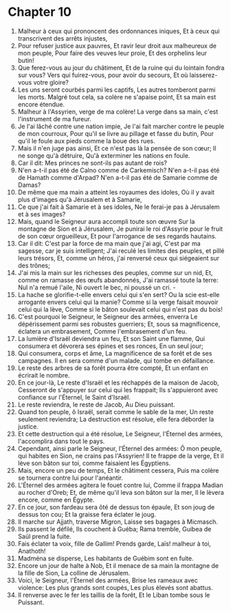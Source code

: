 # Chapter 10

1. Malheur à ceux qui prononcent des ordonnances iniques, Et à ceux qui transcrivent des arrêts injustes,
2. Pour refuser justice aux pauvres, Et ravir leur droit aux malheureux de mon peuple, Pour faire des veuves leur proie, Et des orphelins leur butin!
3. Que ferez-vous au jour du châtiment, Et de la ruine qui du lointain fondra sur vous? Vers qui fuirez-vous, pour avoir du secours, Et où laisserez-vous votre gloire?
4. Les uns seront courbés parmi les captifs, Les autres tomberont parmi les morts. Malgré tout cela, sa colère ne s'apaise point, Et sa main est encore étendue.
5. Malheur à l'Assyrien, verge de ma colère! La verge dans sa main, c'est l'instrument de ma fureur.
6. Je l'ai lâché contre une nation impie, Je l'ai fait marcher contre le peuple de mon courroux, Pour qu'il se livre au pillage et fasse du butin, Pour qu'il le foule aux pieds comme la boue des rues.
7. Mais il n'en juge pas ainsi, Et ce n'est pas là la pensée de son cœur; Il ne songe qu'à détruire, Qu'à exterminer les nations en foule.
8. Car il dit: Mes princes ne sont-ils pas autant de rois?
9. N'en a-t-il pas été de Calno comme de Carkemisch? N'en a-t-il pas été de Hamath comme d'Arpad? N'en a-t-il pas été de Samarie comme de Damas?
10. De même que ma main a atteint les royaumes des idoles, Où il y avait plus d'images qu'à Jérusalem et à Samarie,
11. Ce que j'ai fait à Samarie et à ses idoles, Ne le ferai-je pas à Jérusalem et à ses images?
12. Mais, quand le Seigneur aura accompli toute son œuvre Sur la montagne de Sion et à Jérusalem, Je punirai le roi d'Assyrie pour le fruit de son cœur orgueilleux, Et pour l'arrogance de ses regards hautains.
13. Car il dit: C'est par la force de ma main que j'ai agi, C'est par ma sagesse, car je suis intelligent; J'ai reculé les limites des peuples, et pillé leurs trésors, Et, comme un héros, j'ai renversé ceux qui siégeaient sur des trônes;
14. J'ai mis la main sur les richesses des peuples, comme sur un nid, Et, comme on ramasse des œufs abandonnés, J'ai ramassé toute la terre: Nul n'a remué l'aile, Ni ouvert le bec, ni poussé un cri. -
15. La hache se glorifie-t-elle envers celui qui s'en sert? Ou la scie est-elle arrogante envers celui qui la manie? Comme si la verge faisait mouvoir celui qui la lève, Comme si le bâton soulevait celui qui n'est pas du bois!
16. C'est pourquoi le Seigneur, le Seigneur des armées, enverra Le dépérissement parmi ses robustes guerriers; Et, sous sa magnificence, éclatera un embrasement, Comme l'embrasement d'un feu.
17. La lumière d'Israël deviendra un feu, Et son Saint une flamme, Qui consumera et dévorera ses épines et ses ronces, En un seul jour;
18. Qui consumera, corps et âme, La magnificence de sa forêt et de ses campagnes. Il en sera comme d'un malade, qui tombe en défaillance.
19. Le reste des arbres de sa forêt pourra être compté, Et un enfant en écrirait le nombre.
20. En ce jour-là, Le reste d'Israël et les réchappés de la maison de Jacob, Cesseront de s'appuyer sur celui qui les frappait; Ils s'appuieront avec confiance sur l'Éternel, le Saint d'Israël.
21. Le reste reviendra, le reste de Jacob, Au Dieu puissant.
22. Quand ton peuple, ô Israël, serait comme le sable de la mer, Un reste seulement reviendra; La destruction est résolue, elle fera déborder la justice.
23. Et cette destruction qui a été résolue, Le Seigneur, l'Éternel des armées, l'accomplira dans tout le pays.
24. Cependant, ainsi parle le Seigneur, l'Éternel des armées: Ô mon peuple, qui habites en Sion, ne crains pas l'Assyrien! Il te frappe de la verge, Et il lève son bâton sur toi, comme faisaient les Égyptiens.
25. Mais, encore un peu de temps, Et le châtiment cessera, Puis ma colère se tournera contre lui pour l'anéantir.
26. L'Éternel des armées agitera le fouet contre lui, Comme il frappa Madian au rocher d'Oreb; Et, de même qu'il leva son bâton sur la mer, Il le lèvera encore, comme en Égypte.
27. En ce jour, son fardeau sera ôté de dessus ton épaule, Et son joug de dessus ton cou; Et la graisse fera éclater le joug.
28. Il marche sur Ajjath, traverse Migron, Laisse ses bagages à Micmasch.
29. Ils passent le défilé, Ils couchent à Guéba; Rama tremble, Guibea de Saül prend la fuite.
30. Fais éclater ta voix, fille de Gallim! Prends garde, Laïs! malheur à toi, Anathoth!
31. Madména se disperse, Les habitants de Guébim sont en fuite.
32. Encore un jour de halte à Nob, Et il menace de sa main la montagne de la fille de Sion, La colline de Jérusalem.
33. Voici, le Seigneur, l'Éternel des armées, Brise les rameaux avec violence: Les plus grands sont coupés, Les plus élevés sont abattus.
34. Il renverse avec le fer les taillis de la forêt, Et le Liban tombe sous le Puissant.

